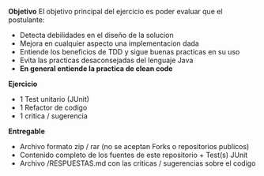 **Objetivo**
El objetivo principal del ejercicio es poder evaluar que el postulante:
 * Detecta debilidades en el diseño de la solucion 
 * Mejora en cualquier aspecto una implementacion dada
 * Entiende los beneficios de TDD y sigue buenas practicas en su uso
 * Evita las practicas desaconsejadas del lenguaje Java
 * **En general entiende la practica de clean code**
 
**Ejercicio**
 * 1 Test unitario (JUnit)
 * 1 Refactor de codigo
 * 1 critica / sugerencia
  
**Entregable**
 * Archivo formato zip / rar (no se aceptan Forks o repositorios publicos)
 * Contenido completo de los fuentes de este repositorio + Test(s) JUnit
 * Archivo /RESPUESTAS.md con las criticas / sugerencias sobre el codigo

